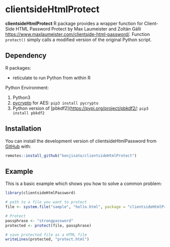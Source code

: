 
# clientsideHtmlProtect

<!-- badges: start -->
<!-- badges: end -->

**clientsideHtmlProtect** R package provides a wrapper function for 
Client-Side HTML Password Protect by Max Laumeister and Zoltán Gálli  <https://www.maxlaumeister.com/clientside-html-password/>.
Function `protect()` simply calls a modified version of the original
Python script. 

## Dependency

R packages:

- reticulate to run Python from within R

Python Environment:

1. Python3
1. [pycrypto](https://pypi.org/project/pycrypto/) for AES: `pip3 install pycrypto`
1. Python version of [pbkdf2](https://pypi.org/project/pbkdf2/: `pip3 install pbkdf2`

## Installation

You can install the development version of clientsideHtmlPassword from [GitHub](https://CRAN.R-project.org) with:

``` r
remotes::install_github("kenjisato/clientsideHtmlProtect")
```

## Example

This is a basic example which shows you how to solve a common problem:

``` r
library(clientsideHtmlPassword)

# path to a file you want to protect
file <- system.file("sample", "hello.html", package = "clientsideHtmlProtect")

# Protect
passphrase <- "strongpassword"
protected <- protect(file, passphrase)

# save protected file as a HTML file
writeLines(protected, "protect.html")
```

